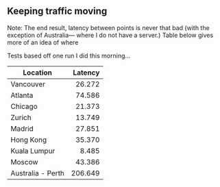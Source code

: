 ## Keeping traffic moving

Note:
The end result, latency between points is never that bad (with the exception of Australia— where I do not have a server.) Table below gives more of an idea of where

Tests based off one run I did this morning...

| Location          | Latency |
|-------------------|--------:|
| Vancouver         |  26.272 |
| Atlanta           |  74.586 |
| Chicago           |  21.373 |
| Zurich            |  13.749 |
| Madrid            |  27.851 |
| Hong Kong         |  35.370 |
| Kuala Lumpur      |   8.485 |
| Moscow            |  43.386 |
| Australia - Perth | 206.649 |

